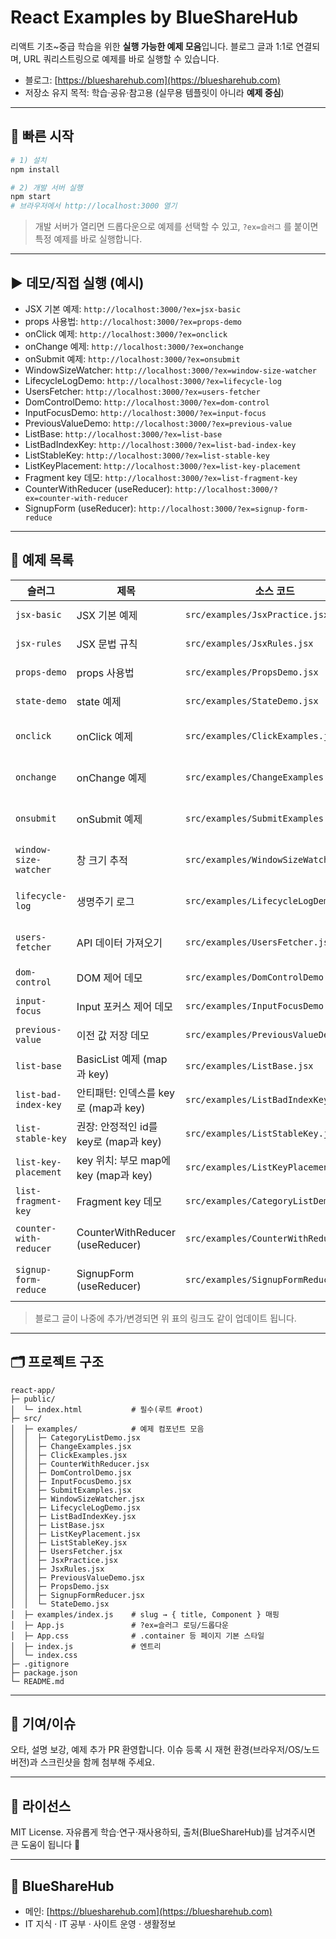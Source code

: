 # React Examples by BlueShareHub

리액트 기초\~중급 학습을 위한 **실행 가능한 예제 모음**입니다. 블로그 글과 1:1로 연결되며, URL 쿼리스트링으로 예제를 바로 실행할 수 있습니다.

* 블로그: [https://bluesharehub.com](https://bluesharehub.com)
* 저장소 유지 목적: 학습·공유·참고용 (실무용 템플릿이 아니라 **예제 중심**)

---

## 🚀 빠른 시작

```bash
# 1) 설치
npm install

# 2) 개발 서버 실행
npm start
# 브라우저에서 http://localhost:3000 열기
```

> 개발 서버가 열리면 드롭다운으로 예제를 선택할 수 있고,
> `?ex=슬러그` 를 붙이면 특정 예제를 바로 실행합니다.

---

## ▶️ 데모/직접 실행 (예시)

* JSX 기본 예제: `http://localhost:3000/?ex=jsx-basic`
* props 사용법: `http://localhost:3000/?ex=props-demo`
* onClick 예제: `http://localhost:3000/?ex=onclick`
* onChange 예제: `http://localhost:3000/?ex=onchange`
* onSubmit 예제: `http://localhost:3000/?ex=onsubmit`
* WindowSizeWatcher: `http://localhost:3000/?ex=window-size-watcher`
* LifecycleLogDemo: `http://localhost:3000/?ex=lifecycle-log`
* UsersFetcher: `http://localhost:3000/?ex=users-fetcher`
* DomControlDemo: `http://localhost:3000/?ex=dom-control`
* InputFocusDemo: `http://localhost:3000/?ex=input-focus`
* PreviousValueDemo: `http://localhost:3000/?ex=previous-value`
* ListBase: `http://localhost:3000/?ex=list-base`
* ListBadIndexKey: `http://localhost:3000/?ex=list-bad-index-key`
* ListStableKey: `http://localhost:3000/?ex=list-stable-key`
* ListKeyPlacement: `http://localhost:3000/?ex=list-key-placement`
* Fragment key 데모: `http://localhost:3000/?ex=list-fragment-key`
* CounterWithReducer (useReducer): `http://localhost:3000/?ex=counter-with-reducer`
* SignupForm (useReducer): `http://localhost:3000/?ex=signup-form-reduce`

---

## 🧭 예제 목록

| 슬러그                   | 제목                  | 소스 코드                                 | 관련 글                                                                                                                                                |
| ----------------------- | --------------------- | ----------------------------------------- | ------------------------------------------------------------------------------------------------------------------------------------------------------ |
| `jsx-basic`             | JSX 기본 예제 | `src/examples/JsxPractice.jsx` | https://bluesharehub.com/react-jsx-basics/ |
| `jsx-rules`             | JSX 문법 규칙 | `src/examples/JsxRules.jsx` | https://bluesharehub.com/react-jsx-rules/ |
| `props-demo`            | props 사용법 | `src/examples/PropsDemo.jsx` | https://bluesharehub.com/react-props-usage/ |
| `state-demo`            | state 예제 | `src/examples/StateDemo.jsx` | https://bluesharehub.com/react-state-usestate/ |
| `onclick`               | onClick 예제 | `src/examples/ClickExamples.jsx` | https://bluesharehub.com/react-event-handling-onclick-onchange-onsubmit/ |
| `onchange`              | onChange 예제 | `src/examples/ChangeExamples.jsx` | https://bluesharehub.com/react-event-handling-onclick-onchange-onsubmit/ |
| `onsubmit`              | onSubmit 예제 | `src/examples/SubmitExamples.jsx` | https://bluesharehub.com/react-event-handling-onclick-onchange-onsubmit/ |
| `window-size-watcher`   | 창 크기 추적 | `src/examples/WindowSizeWatcher.jsx` | https://bluesharehub.com/react-useeffect-dependency-lifecycle/ |
| `lifecycle-log`         | 생명주기 로그 | `src/examples/LifecycleLogDemo.jsx` | https://bluesharehub.com/react-useeffect-dependency-lifecycle/ |
| `users-fetcher`         | API 데이터 가져오기 | `src/examples/UsersFetcher.jsx` | https://bluesharehub.com/react-useeffect-dependency-lifecycle/ |
| `dom-control`           | DOM 제어 데모 | `src/examples/DomControlDemo.jsx` | https://bluesharehub.com/react-useref-usage/ |
| `input-focus`           | Input 포커스 제어 데모 | `src/examples/InputFocusDemo.jsx` | https://bluesharehub.com/react-useref-usage/ |
| `previous-value`        | 이전 값 저장 데모 | `src/examples/PreviousValueDemo.jsx` | https://bluesharehub.com/react-useref-usage/ |
| `list-base`             | BasicList 예제 (map과 key) | `src/examples/ListBase.jsx` | https://bluesharehub.com/react-list-rendering-map-key/ |
| `list-bad-index-key`    | 안티패턴: 인덱스를 key로 (map과 key) | `src/examples/ListBadIndexKey.jsx` | https://bluesharehub.com/react-list-rendering-map-key/ |
| `list-stable-key`       | 권장: 안정적인 id를 key로 (map과 key) | `src/examples/ListStableKey.jsx` | https://bluesharehub.com/react-list-rendering-map-key/ |
| `list-key-placement`    | key 위치: 부모 map에 key (map과 key) | `src/examples/ListKeyPlacement.jsx` | https://bluesharehub.com/react-list-rendering-map-key/ |
| `list-fragment-key`     | Fragment key 데모 | `src/examples/CategoryListDemo.jsx` | https://bluesharehub.com/react-list-rendering-map-key/ |
| `counter-with-reducer`  | CounterWithReducer (useReducer) | `src/examples/CounterWithReducer.jsx` | https://bluesharehub.com/react-usereducer-vs-usestate-migration/ |
| `signup-form-reduce`    | SignupForm (useReducer) | `src/examples/SignupFormReducer.jsx` | https://bluesharehub.com/react-usereducer-vs-usestate-migration/ |

> 블로그 글이 나중에 추가/변경되면 위 표의 링크도 같이 업데이트 됩니다.

---

## 🗂 프로젝트 구조

```
react-app/
├─ public/
│  └─ index.html           # 필수(루트 #root)
├─ src/
│  ├─ examples/            # 예제 컴포넌트 모음
│  │  ├─ CategoryListDemo.jsx
│  │  ├─ ChangeExamples.jsx
│  │  ├─ ClickExamples.jsx
│  │  ├─ CounterWithReducer.jsx
│  │  ├─ DomControlDemo.jsx
│  │  ├─ InputFocusDemo.jsx
│  │  ├─ SubmitExamples.jsx
│  │  ├─ WindowSizeWatcher.jsx
│  │  ├─ LifecycleLogDemo.jsx
│  │  ├─ ListBadIndexKey.jsx
│  │  ├─ ListBase.jsx
│  │  ├─ ListKeyPlacement.jsx
│  │  ├─ ListStableKey.jsx
│  │  ├─ UsersFetcher.jsx
│  │  ├─ JsxPractice.jsx
│  │  ├─ JsxRules.jsx
│  │  ├─ PreviousValueDemo.jsx
│  │  ├─ PropsDemo.jsx
│  │  ├─ SignupFormReducer.jsx
│  │  └─ StateDemo.jsx
│  ├─ examples/index.js    # slug → { title, Component } 매핑
│  ├─ App.js               # ?ex=슬러그 로딩/드롭다운
│  ├─ App.css              # .container 등 페이지 기본 스타일
│  ├─ index.js             # 엔트리
│  └─ index.css
├─ .gitignore
├─ package.json
└─ README.md
```

---

## 🤝 기여/이슈

오타, 설명 보강, 예제 추가 PR 환영합니다. 이슈 등록 시 재현 환경(브라우저/OS/노드 버전)과 스크린샷을 함께 첨부해 주세요.

---

## 📄 라이선스

MIT License. 자유롭게 학습·연구·재사용하되, 출처(BlueShareHub)를 남겨주시면 큰 도움이 됩니다 🙏

---

## 🔵 BlueShareHub

* 메인: [https://bluesharehub.com](https://bluesharehub.com)
* IT 지식 · IT 공부 · 사이트 운영 · 생활정보
